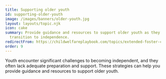 ```yaml
---
title: Supporting older youth
id: supporting-older-youth
image: /images/banners/older-youth.jpg
layout: layouts/topic.njk
icon: cake
summary: Provide guidance and resources to support older youth as they
  transition to independence.
redirectFrom: https://childwelfareplaybook.com/topics/extended-foster-care/
order: 9
---
```


Youth encounter significant challenges to becoming independent, and they often lack adequate preparation and support. These strategies can help you provide guidance and resources to support older youth.